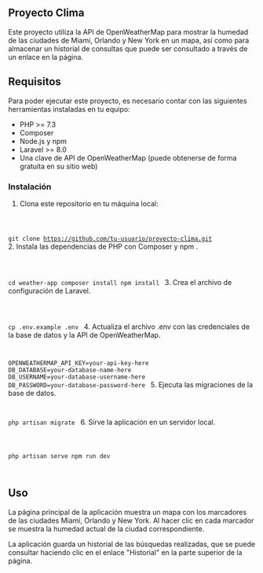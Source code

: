 ## Proyecto Clima

Este proyecto utiliza la API de OpenWeatherMap para mostrar la humedad de las ciudades de Miami, Orlando y New York en un mapa, así como para almacenar un historial de consultas que puede ser consultado a través de un enlace en la página.

## Requisitos

Para poder ejecutar este proyecto, es necesario contar con las siguientes herramientas instaladas en tu equipo:

-   PHP >= 7.3
-   Composer
-   Node.js y npm
-   Laravel >= 8.0
-   Una clave de API de OpenWeatherMap (puede obtenerse de forma gratuita en su sitio web)

### Instalación

1. Clona este repositorio en tu máquina local:
   <Code language="javascript">

git clone https://github.com/tu-usuario/proyecto-clima.git
</Code> 2. Instala las dependencias de PHP con Composer y npm .

<Code language="javascript">

cd weather-app
composer install
npm install
</Code> 3. Crea el archivo de configuración de Laravel.

<Code language="javascript">

cp .env.example .env
</Code> 4. Actualiza el archivo .env con las credenciales de la base de datos y la API de OpenWeatherMap.
<Code language="javascript">

OPENWEATHERMAP_API_KEY=your-api-key-here
DB_DATABASE=your-database-name-here
DB_USERNAME=your-database-username-here
DB_PASSWORD=your-database-password-here
</Code> 5. Ejecuta las migraciones de la base de datos.
<Code language="javascript">

php artisan migrate
</Code> 6. Sirve la aplicación en un servidor local.

<Code language="javascript">

php artisan serve
npm run dev

</Code>

## Uso

La página principal de la aplicación muestra un mapa con los marcadores de las ciudades Miami, Orlando y New York. Al hacer clic en cada marcador se muestra la humedad actual de la ciudad correspondiente.

La aplicación guarda un historial de las búsquedas realizadas, que se puede consultar haciendo clic en el enlace "Historial" en la parte superior de la página.
